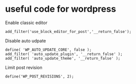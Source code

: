 # useful code for wordpress
Enable classic editor
```
add_filter('use_block_editor_for_post','__return_false');
```
Disable auto udpate
```
define( 'WP_AUTO_UPDATE_CORE', false );
add_filter( 'auto_update_plugin', '__return_false' );
add_filter( 'auto_update_theme', '__return_false' );
```
Limit post revision
```
define('WP_POST_REVISIONS', 2);
```

